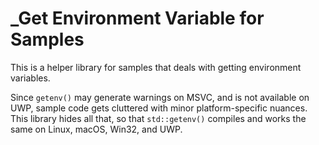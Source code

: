 # _Get Environment Variable for Samples

This is a helper library for samples that deals with getting environment variables.

Since `getenv()` may generate warnings on MSVC, and is not available on UWP, sample code gets cluttered with minor platform-specific nuances. This library hides all that, so that `std::getenv()` compiles and works the same on Linux, macOS, Win32, and UWP.

